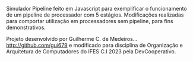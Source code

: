 Simulador Pipeline feito em Javascript para exemplificar o funcionamento de um pipeline de processador com 5 estágios.
Modificações realizadas para comportar utilização em processadores sem pipeline, para fins demonstrativos.

Projeto desenvolvido por Guilherme C. de Medeiros...
http://github.com/gui679
e modificado para disciplina de Organização e Arquitetura de Computadores do IFES C.I 2023 pela DevCooperativo.
